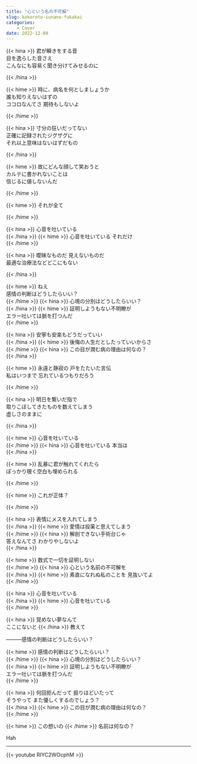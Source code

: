 ```yaml
---
title: "心という名の不可解"
slug: kokoroto-iunano-fukakai
categories:
    - Cover
date: 2022-12-09
---
```


{{< hina >}}
君が瞬きをする音  
目を逸らした音さえ  
こんなにも容易く聞き分けてみせるのに  

{{< /hina >}}

{{< hime >}}
時に、病名を何としましょうか  
誰も知りえないはずの  
ココロなんてさ 期待もしないよ  

{{< /hime >}}

{{< hina >}}
寸分の狂いだってない  
正確に記録されたジグザグに  
それ以上意味はないはずだもの  

{{< /hina >}}

{{< hime >}}
故にどんな顔して笑おうと  
カルテに書かれないことは  
信じるに値しないんだ  

{{< /hime >}}

{{< hime >}}
それが全て  

{{< /hime >}}

{{< hina >}}
心音を吐いている  
{{< /hina >}}
{{< hime >}}
心音を吐いている それだけ  
{{< /hime >}}

{{< hina >}}
曖昧なものだ 見えないものだ  
最適な治療法などどこにもない  

{{< /hina >}}

{{< hime >}}
ねえ  
感情の判断はどうしたらいい？  
{{< /hime >}}
{{< hina >}}
心境の分別はどうしたらいい？  
{{< /hina >}}
{{< hime >}}
証明しようもない不明瞭が  
エラー吐いては脈を打つんだ  
{{< /hime >}}

{{< hina >}}
安寧も安楽もどうだっていい  
{{< /hina >}}
{{< hime >}}
後悔の人生だとしたっていいからさ  
{{< /hime >}}
{{< hina >}}
この目が潤む病の理由は何なの？  
{{< /hina >}}

{{< hime >}}
永遠と静寂の 戸をたたいた言伝  
私はいつまで 忘れているつもりだろう  

{{< /hime >}}

{{< hina >}}
明日を繋いだ指で  
取りこぼしてきたものを数えてしまう  
虚しさのままに  

{{< /hina >}}

{{< hime >}}
心音を吐いている  
{{< /hime >}}
{{< hina >}}
心音を吐いている 本当は  
{{< /hina >}}

{{< hime >}}
乱暴に君が触れてくれたら  
ぽっかり覗く空白も埋められる  

{{< /hime >}}

{{< hime >}}
これが正体？  

{{< /hime >}}

{{< hina >}}
表情にメスを入れてしまう  
{{< /hina >}}
{{< hime >}}
愛情は投薬と思えてしまう  
{{< /hime >}}
{{< hina >}}
解剖できない手術台じゃ  
答えなんてさ わかりやしないよ  
{{< /hina >}}

{{< hime >}}
数式で一切を証明しない  
{{< /hime >}}
{{< hina >}}
心という名前の不可解を  
{{< /hina >}}
{{< hime >}}
素直になれぬ私のことを 見抜いてよ  
{{< /hime >}}

{{< hina >}}
心音を吐いている  
{{< /hina >}}
{{< hime >}}
心音を吐いている  
{{< /hime >}}

{{< hina >}}
覚めない夢なんて  
ここにないと 
{{< /hina >}}
教えて  

―――感情の判断はどうしたらいい？  

{{< hime >}}
感情の判断はどうしたらいい？  
{{< /hime >}}
{{< hina >}}
心境の分別はどうしたらいい？  
{{< /hina >}}
{{< hime >}}
証明しようもない不明瞭が  
エラー吐いては脈を打つんだ  
{{< /hime >}}

{{< hina >}}
何回拒んだって 振りほどいたって  
そうやって また優しくするのでしょう？  
{{< /hina >}}
{{< hime >}}
この目が潤む病の理由は何なの？  
{{< /hime >}}

{{< hime >}}
この想いの 
{{< /hime >}}
名前は何なの？  

Hah

---

{{< youtube RIYC2WOcphM >}}

